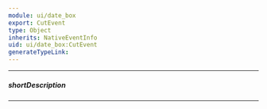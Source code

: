 ```yaml
---
module: ui/date_box
export: CutEvent
type: Object
inherits: NativeEventInfo
uid: ui/date_box:CutEvent
generateTypeLink: 
---
```

---
##### shortDescription
<!-- Description goes here -->

---
<!-- Description goes here -->